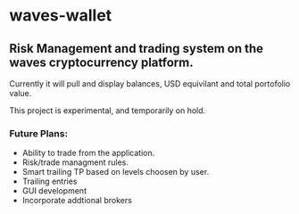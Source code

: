 # waves-wallet
## Risk Management and trading system on the waves cryptocurrency platform. 

Currently it will pull and display balances, USD equivilant and total portofolio value.

This project is experimental, and temporarily on hold.

### Future  Plans:

* Ability to trade from the application.
* Risk/trade managment rules.
* Smart trailing TP based on levels choosen by user.
* Trailing entries
* GUI development
* Incorporate addtional brokers
